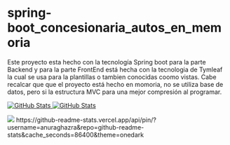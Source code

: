 # spring-boot_concesionaria_autos_en_memoria

Este proyecto esta hecho con la tecnología Spring boot para la parte Backend y para la parte FrontEnd está hecha con la tecnologia de Tymleaf la cual se usa para la plantillas o tambien conocidas coomo vistas. Cabe recalcar que que el proyecto está hecho en momoria, no se utiliza base de datos, pero si la estructura MVC para una mejor compresión al programar.

<div>
  <p>
    <a href="https://github.com/jhonZambrano1999/spring-boot_concesionaria_autos_en_memoria.git">
      <img src="https://github-readme-stats.vercel.app/api/pin/?username=Bhargavi-hash&repo=spring-boot_concesionaria_autos_en_memoria" alt="GitHub Stats" />
    </a>
    <a href="https://github.com/Bhargavi-hash/Linux-Shell-Implementation.git">
      <img src="https://github-readme-stats.vercel.app/api/pin/?username=Bhargavi-hash&repo=Linux-Shell-Implementation" alt="GitHub Stats" />
    </a>
  </p>
</div>
<img src="https://github-readme-stats.vercel.app/api/pin/?username=anuraghazra&repo=github-readme-stats&cache_seconds=86400&theme=onedark"/>
https://github-readme-stats.vercel.app/api/pin/?username=anuraghazra&repo=github-readme-stats&cache_seconds=86400&theme=onedark
